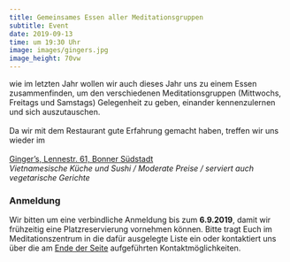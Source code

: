 ```yaml
---
title: Gemeinsames Essen aller Meditationsgruppen
subtitle: Event
date: 2019-09-13
time: um 19:30 Uhr
image: images/gingers.jpg
image_height: 70vw
---
```

wie im letzten Jahr wollen wir auch dieses Jahr uns zu einem Essen zusammenfinden, um den verschiedenen Meditationsgruppen (Mittwochs, Freitags und Samstags) Gelegenheit zu geben, einander kennenzulernen und sich auszutauschen.<br>
<br>
Da wir mit dem Restaurant gute Erfahrung gemacht haben, treffen wir uns wieder im<br>
<br>
[Ginger’s, Lennestr. 61, Bonner Südstadt](https://goo.gl/maps/R1RmZbrT6n72)<br>
*Vietnamesische Küche und Sushi / Moderate Preise / serviert auch vegetarische Gerichte*

### Anmeldung
Wir bitten um eine verbindliche Anmeldung bis zum **6.9.2019**, damit wir frühzeitig eine Platzreservierung vornehmen können.  Bitte tragt Euch im Meditationszentrum in die dafür ausgelegte Liste ein oder kontaktiert uns über die am [Ende der Seite](#footer) aufgeführten Kontaktmöglichkeiten.
